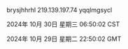 brysjhhrhl 219.139.197.74 yqqlmgsycl

2024年 10月 30日 星期三 06:50:02 CST

2024年 10月 29日 星期二 22:50:02 GMT
